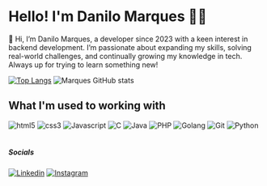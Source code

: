 # Hello! I'm Danilo Marques 🙋‍♂️

👋 Hi, I’m Danilo Marques, a developer since 2023 with a keen interest in backend development. I’m passionate about expanding my skills, solving real-world challenges, and continually growing my knowledge in tech. Always up for trying to learn something new!
<br>

[![Top Langs](https://github-readme-stats.vercel.app/api/top-langs/?username=marques444&layout=donut&theme=onedark)](https://github.com/marques444/github-readme-stats)
![Marques GitHub stats](https://github-readme-stats.vercel.app/api?username=marques444&show_icons=true&theme=onedark)

## What I'm used to working with
<div style="display: inlione_block">
    <img alt="html5" src="https://img.shields.io/badge/HTML5-E34F26?style=for-the-badge&logo=html5&logoColor=white" />
    <img alt="css3" src="https://img.shields.io/badge/CSS3-1572B6?style=for-the-badge&logo=css3&logoColor=white" />
    <img alt="Javascript" src="https://img.shields.io/badge/JavaScript-F7DF1E?style=for-the-badge&logo=javascript&logoColor=black" />
    <img alt="C" src="https://img.shields.io/badge/C-00599C?style=for-the-badge&logo=c&logoColor=white" />
    <img alt="Java" src="https://img.shields.io/badge/Java-ED8B00?style=for-the-badge&logo=openjdk&logoColor=white" />
    <img alt="PHP" src="https://img.shields.io/badge/PHP-777BB4?style=for-the-badge&logo=php&logoColor=white" />
    <img alt="Golang" src="https://img.shields.io/badge/Go-00ADD8?style=for-the-badge&logo=go&logoColor=white" />
    <img alt="Git" src="https://img.shields.io/badge/GIT-E44C30?style=for-the-badge&logo=git&logoColor=white" />
    <img alt="Python" src="https://img.shields.io/badge/python-3670A0?style=for-the-badge&logo=python&logoColor=ffdd54)" />
</div> <br>

##### Socials

[![Linkedin](https://img.shields.io/badge/LinkedIn-0077B5?style=for-the-badge&logo=linkedin&logoColor=white)](https://www.linkedin.com/in/danilo-marques-195a96288/)
[![Instagram](https://img.shields.io/badge/Instagram-E4405F?style=for-the-badge&logo=instagram&logoColor=white)](https://www.instagram.com/_mwrques/)

